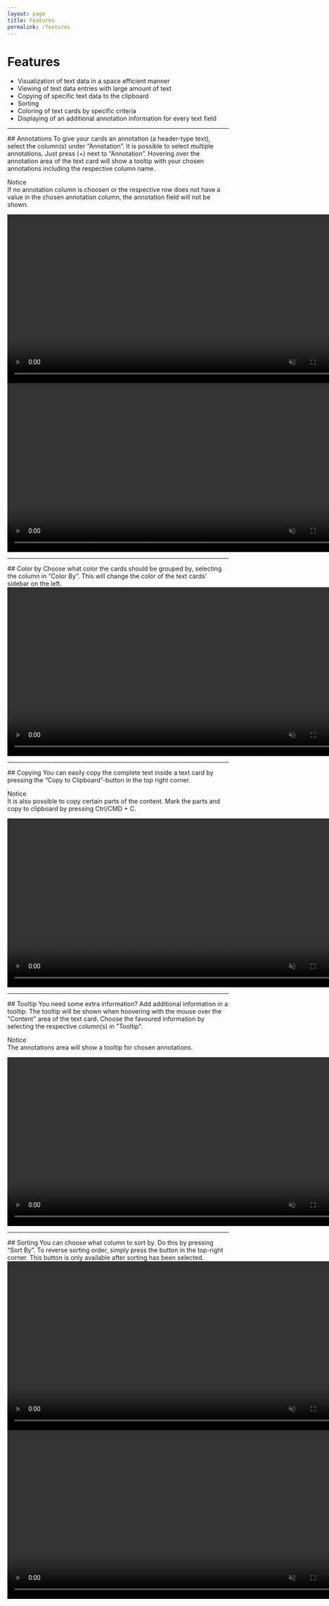 ```yaml
---
layout: page
title: Features
permalink: /features
---
```


# Features

* Visualization of text data in a space efficient manner
* Viewing of text data entries with large amount of text
* Copying of specific text data to the clipboard
* Sorting
* Coloring of text cards by specific criteria
* Displaying of an additional annotation information for every text field

<hr class="panel-line">
## Annotations
To give your cards an annotation (a header-type text), select the column(s) under “Annotation”.
It is possible to select multiple annotations. Just press (+) next to “Annotation”.
Hovering over the annotation area of the text card will show a tooltip with your chosen annotations including the respective column name.
<p><span class="badge badge-warning">Notice</span><br>
If no annotation column is choosen or the respective row does not have a value in the chosen annotation column, the annotation field will not be shown.</p>
<video controls muted width="768">
  <source src="{{ site.baseurl }}/assets/webms/annotation1.webm" type="video/webm">
  <p>Your browser does not support webm files.</p>
</video>

<video controls muted width="768">
  <source src="{{ site.baseurl }}/assets/webms/annotation2.webm" type="video/webm">
  <p>Your browser does not support webm files.</p>
</video>

<hr class="panel-line">
## Color by
Choose what color the cards should be grouped by, selecting the column in “Color By”. This will change the color of the text cards' sidebar on the left.
<video controls muted width="768">
  <source src="{{ site.baseurl }}/assets/webms/color-by.webm" type="video/webm">
  <p>Your browser does not support webm files.</p>
</video>

<hr class="panel-line">
## Copying
You can easily copy the complete text inside a text card by pressing the “Copy to Clipboard”-button in the top right corner. 
<p><span class="badge badge-warning">Notice</span><br>
It is also possible to copy certain parts of the content. Mark the parts and copy to clipboard by pressing Ctrl/CMD + C.</p>
<video controls muted width="768">
  <source src="{{ site.baseurl }}/assets/webms/copy-to-clipboard.webm" type="video/webm">
  <p>Your browser does not support webm files.</p>
</video>

<hr class="panel-line">
## Tooltip
You need some extra information? Add additional information in a tooltip. The tooltip will be shown when hoovering with the mouse over the "Content" area of the text card. Choose the favoured information by selecting the respective column(s) in "Tooltip". 
<p><span class="badge badge-warning">Notice</span><br>
The annotations area will show a tooltip for chosen annotations.</p>
<video controls muted width="768">
  <source src="{{ site.baseurl }}/assets/webms/tooltip.webm" type="video/webm">
  <p>Your browser does not support webm files.</p>
</video>

<hr class="panel-line">
## Sorting
You can choose what column to sort by.
Do this by pressing “Sort By”.
To reverse sorting order, simply press the button in the top-right corner. This button is only available after sorting has been selected.
<video controls muted width="768">
  <source src="{{ site.baseurl }}/assets/webms/sorting.webm" type="video/webm">
  <p>Your browser does not support webm files.</p>
</video>

<video controls muted width="768">
  <source src="{{ site.baseurl }}/assets/webms/sorting2.webm" type="video/webm">
  <p>Your browser does not support webm files.</p>
</video>
